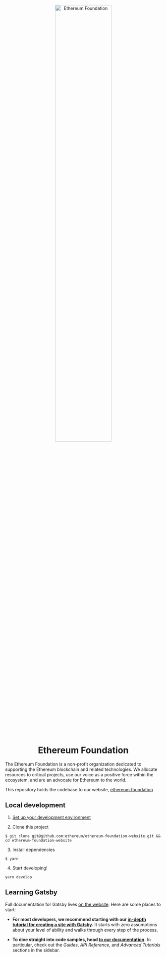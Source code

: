 <p align="center">
  <img src="https://user-images.githubusercontent.com/8097623/70676240-56ebcc80-1c40-11ea-9aa8-51b7f75af8ba.png" width="60%" alt="Ethereum Foundation">
</p>

<h1 align="center">
  Ethereum Foundation
</h1>

The Ethereum Foundation is a non-profit organization dedicated to supporting the Ethereum blockchain and related technologies. We allocate resources to critical projects, use our voice as a positive force within the ecosystem, and are an advocate for Ethereum to the world.

This repository holds the codebase to our website, [ethereum.foundation](https://ethereum.foundation)

## Local development

1. [Set up your development environment](https://www.gatsbyjs.org/tutorial/part-zero/)

2. Clone this project

```
$ git clone git@github.com:ethereum/ethereum-foundation-website.git && cd ethereum-foundation-website
```

3. Install dependencies

```
$ yarn
```

4. Start developing!

```
yarn develop
```

## Learning Gatsby

Full documentation for Gatsby lives [on the website](https://www.gatsbyjs.org/). Here are some places to start:

- **For most developers, we recommend starting with our [in-depth tutorial for creating a site with Gatsby](https://www.gatsbyjs.org/tutorial/).** It starts with zero assumptions about your level of ability and walks through every step of the process.

- **To dive straight into code samples, head [to our documentation](https://www.gatsbyjs.org/docs/).** In particular, check out the _Guides_, _API Reference_, and _Advanced Tutorials_ sections in the sidebar.
